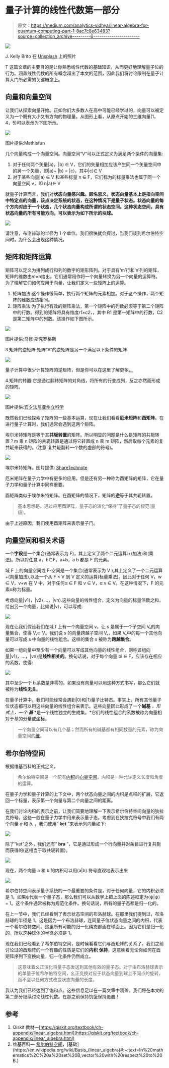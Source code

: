 # 量子计算的线性代数第一部分

> 原文：<https://medium.com/analytics-vidhya/linear-algebra-for-quantum-computing-part-1-8ac7c8e63483?source=collection_archive---------6----------------------->

![](img/7fa5c1cac8ae660383f159026440291a.png)

J. Kelly Brito 在 [Unsplash](https://unsplash.com?utm_source=medium&utm_medium=referral) 上的照片

T 这篇文章的主要目的是让你熟悉线性代数的基础知识，从而更好地理解量子位的行为。涵盖线性代数的所有概念超出了本文的范围，因此我们将讨论限制在量子计算入门所必需的关键概念上。

## **向量和向量空间**

让我们从探索向量开始。正如你们大多数人在高中可能已经学过的，向量可以被定义为一个既有大小又有方向的物理量。从图形上看，从原点开始的三维向量(1，4，5)可以表示为下图所示。

![](img/b337b5daeb4f6cb56c47d096d63a4d8a.png)

图片提供:Mathisfun

几个向量构成一个向量空间。向量空间“V”可以正式定义为满足两个条件的向量集:

1.  对于任何两个矢量|a⟩，|b⟩ ∈ V，它们的矢量相加应该产生同一个矢量空间中的另一个矢量，即|a⟩+ |b⟩ = |c⟩，其中|c⟩∈ V
2.  对于某些向量|a⟩ ∈ V 和某些标量 n ∈ F，它们标为的标量乘法也属于同一个向量空间 v，即 n|a⟩∈ V

就量子计算而言，我们对**状态向量感兴趣。顾名思义，状态向量基本上是指向空间中特定点的向量，该点决定系统的状态，在这种情况下是量子状态。状态向量的每个方向对应于一个状态，几个状态向量构成所谓的状态空间。这种状态空间，具有状态向量的所有可能方向，可以表示为如下所示的块球。**

![](img/bac68866dc7548ab30f2869a8cd9679d.png)

请注意，布洛赫球的半径为 1 个单位。我们很快就会探讨，当我们谈到希尔伯特空间时，为什么会出现这种情况。

## 矩阵和矩阵运算

矩阵可以定义为排列成行和列的数字的矩形阵列。对于具有‘m’行和‘n’列的矩阵，矩阵的维数由*m×n*给出。它们通常用作将一个向量转换为另一个向量的运算符。为了理解它们如何应用于向量，让我们定义一些矩阵上的运算。

1.  矩阵加法:这个操作很简单，执行两个矩阵的元素相加。对于这个操作，两个矩阵的维数应该相同。
2.  矩阵乘法:为了执行有效的矩阵乘法，第一个矩阵中的列数必须等于第二个矩阵中的行数。得到的矩阵将具有维度*r1×c2，*，其中 R1 是第一矩阵中的行数，C2 是第二矩阵中的列数。该操作如下图所示。

![](img/bbc8e4099ff9a6da8c1ee9dff1914d37.png)

图片提供:马修·斯克罗格斯

3.矩阵的逆矩阵:矩阵“A”的逆矩阵是另一个满足以下条件的矩阵

![](img/a1fb13b8c54cfce5599397b8c1c39122.png)

量子计算中很少计算矩阵的逆矩阵，但是你可以在这里了解更多[。](https://www.khanacademy.org/math/precalculus/x9e81a4f98389efdf:matrices/x9e81a4f98389efdf:intro-to-matrix-inverses/v/inverse-matrix-part-1)

4.矩阵的转置:它是通过翻转矩阵的对角线，将所有的行变成列，反之亦然而形成的矩阵。

![](img/6d3381ff0005d1fc5e4579fc18626dac.png)

图片提供:[宾夕法尼亚州立科学](https://in.pinterest.com/psuscience/)

既然我们已经探索了矩阵的一些基本运算，现在让我们看看**厄米矩阵**和**酉矩阵**。在进行量子计算时，我们通常会遇到这两个矩阵。

埃尔米特矩阵是等于其**共轭转置**的矩阵。所以明显的问题是什么是矩阵的共轭转置？m 乘 n 矩阵的共轭转置是通过将它转置成 n 乘 m 矩阵，然后取每个元素的复共轭来获得的。(注意:复共轭翻转一个数的虚部的符号)。

![](img/d00b808d98d4d62ca3928e9a5bab3a3e.png)

埃尔米特矩阵。图片提供: [ShareTechnote](https://www.google.com/url?sa=i&url=http%3A%2F%2Fwww.sharetechnote.com%2Fhtml%2FHandbook_EngMath_Matrix_HermitianMatrix.html&psig=AOvVaw3vnOzoqm1_HXU2SCFXAFIk&ust=1616520456641000&source=images&cd=vfe&ved=0CAMQjB1qFwoTCMjukJO2xO8CFQAAAAAdAAAAABAD)

厄米矩阵在量子力学中有更多的应用。但是还有另一种称为酉矩阵的矩阵，它在量子力学和量子计算中同样重要。

酉矩阵类似于埃尔米特矩阵。在酉矩阵的情况下，矩阵的**逆**等于其共轭转置。

> 基本思想是，通过应用酉矩阵，量子态的演化“保持”了量子态的规范(量级)。

由于上述原因，我们使用酉矩阵来表示量子门。

## 向量空间和相关术语

一个**字段**是一个集合(通常表示为 F)，其上定义了两个二元运算:+(加法)和(乘法)。所以对任意 a，b∈F，a+b，a b 都是 F 的元素。

域 F 上的向量空间或 F-空间是一个集合(通常表示为 V ),其上定义了一个二元运算+(向量加法),以及一个从 F × V 到 V 定义的运算(标量乘法)。因此对于任何 V，w ∈ V，v+w 在 V 中，对于任何α ∈ F 和 v ∈ V，α v ∈ V。在这种情况下，F 的元素α称为标量。

考虑向量|v1⟩，|v2⟩ …，|vn⟩.这些向量的线性组合，定义为向量的标量倍数之和，给出另一个向量，比如说|v⟩，可以写成:

![](img/01e440edf540eff67a81a67ed818ebbd.png)

现在让我们假设我们在域 f 上有一个向量空间 v。让 s 是属于一个子空间 Vₛ的向量集合，使得 Vₛ⊂ V。我们说 s 的向量跨越子空间 Vₛ，如果 Vₛ中的每一个其他向量可以写成 s 中向量的线性组合。这样的集合 s 被称为**跨越集合**。

如果一组向量中至少有一个向量可以写成其他向量的线性组合，则称该组向量|v1⟩，…，|vn⟩是**线性相关的**。换句话说，对于每个向量 bi ∈ F，应该存在相应的系数，使得:

![](img/9c5edc216b2aab83e9436e01af46bb56.png)

其中至少一个 bᵢ系数是非零的。如果没有向量可以用这种方式书写，那么它们就被称为**线性无关**。

在量子计算中，我们可能经常会遇到|0⟩和|1⟩量子比特态。事实上，所有其他量子位状态都可以用这些向量的线性组合来表示。这些向量因此形成了一个**碱基** *。*形式上*，一个* ***基*** *是一个线性独立的生成集。*它们的线性组合的系数被称为向量相对于基的分量或坐标。

> 一个向量空间可以有几个基；然而所有的碱基都有相同数量的元素，称为向量空间的[维](https://en.wikipedia.org/wiki/Dimension_(vector_space))。

## **希尔伯特空间**

根据维基百科的正式定义，

> 希尔伯特空间是一个配有[内积](https://en.wikipedia.org/wiki/Inner_product)的[向量空间](https://en.wikipedia.org/wiki/Vector_space)，内积是一种允许定义长度和角度的运算。

在量子力学和量子计算的上下文中，两个状态向量之间的内积是点积的扩展，它返回一个标量，表示第一个向量与第二个向量之间的距离。

在我们讨论内积的表示之前，让我们简要地理解一下表示希尔伯特空间向量的狄拉克符号。这些一般在量子力学中用来表示量子态。考虑到在狄拉克符号中我们有两个向量 *a* 和 *b.* ，我们使用“ **ket** ”来表示列向量如下:

![](img/b56d601ec207b0999ecefe83bc581bd1.png)

除了“ket”之外，我们还有“ **bra** ”，它是通过形成一个行向量并对条目进行复共轭而获得的(这相当于取共轭转置)。

![](img/48b5af6503a841a250b3b65300963454.png)

现在，两个向量 a 和 b 的内积可以用⟨a|b⟩.符号直观地表示出来

![](img/44e10f2113c9c1a24c3c99d078572513.png)

希尔伯特空间表示量子系统的一个最重要的条件是，对于任何向量，它的内积必须是 1。如果ψ代表一个量子态，那么我们可以从数学上把上面的陈述框定为⟨ψ|ψ⟩ = 1。这个条件通常被称为规范化条件。换句话说，所有的量子态都是归一化的。

在上一节中，我们已经看到了表示状态空间的布洛赫球。在那里我们提到过，布洛赫球的半径是 1。这是因为一个布洛赫球，连同量子位状态向量之间的内积，代表一个希尔伯特空间。这里所有可能的归一化纯态都画在球面上。因为它们是归一化的，所以这种球体的半径必须是 1。

现在我们已经看到了希尔伯特空间，是时候看看它们与酉矩阵的关系了。我们之前讨论过的酉矩阵的一个有趣的性质是它们的**内积** **保持**，这意味着无论你如何在酉矩阵序列下变换向量，归一化条件仍然成立。

> 这意味着幺正演化将量子态发送到其他有效的量子态。对于由布洛赫球表示的单量子位希尔伯特空间，幺正变换对应于状态向量到球上不同点的旋转，而不会以任何方式改变状态向量的长度。

我认为我们已经达到了饱和点。这些信息足以在一篇文章中涵盖。我们将在本文的第二部分继续讨论线性代数。在那之前保持饥饿保持愚蠢！

## 参考

1.  Qiskit 教材—[https://qiskit.org/textbook/ch-appendix/linear_algebra.html](https://qiskit.org/textbook/ch-appendix/linear_algebra.html)
2.  维基百科— [希尔伯特空间](https://en.wikipedia.org/wiki/Hilbert_space#:~:text=A%20Hilbert%20space%20is%20a,of%20calculus%20to%20be%20used.)，[基础](https://en.wikipedia.org/wiki/Basis_(linear_algebra)#:~:text=In%20mathematics%2C%20a%20set%20B,vector%20with%20respect%20to%20B.)